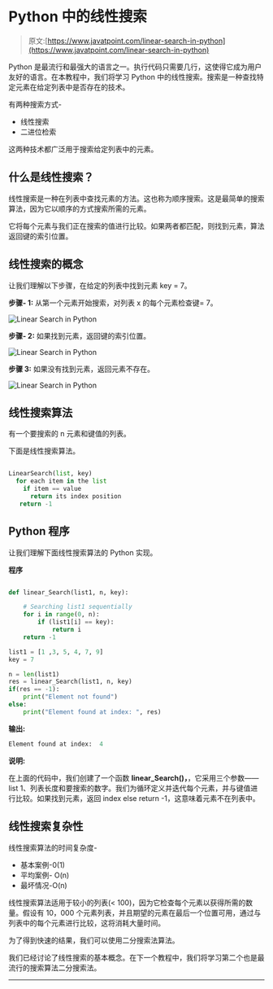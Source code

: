 # Python 中的线性搜索

> 原文:[https://www.javatpoint.com/linear-search-in-python](https://www.javatpoint.com/linear-search-in-python)

Python 是最流行和最强大的语言之一。执行代码只需要几行，这使得它成为用户友好的语言。在本教程中，我们将学习 Python 中的线性搜索。搜索是一种查找特定元素在给定列表中是否存在的技术。

有两种搜索方式-

*   线性搜索
*   二进位检索

这两种技术都广泛用于搜索给定列表中的元素。

## 什么是线性搜索？

线性搜索是一种在列表中查找元素的方法。这也称为顺序搜索。这是最简单的搜索算法，因为它以顺序的方式搜索所需的元素。

它将每个元素与我们正在搜索的值进行比较。如果两者都匹配，则找到元素，算法返回键的索引位置。

## 线性搜索的概念

让我们理解以下步骤，在给定的列表中找到元素 key = 7。

**步骤- 1:** 从第一个元素开始搜索，对列表 x 的每个元素检查键= 7。

![Linear Search in Python](img/9b84deb16792e2bea4fb12edb5e6f5f4.png)

**步骤- 2:** 如果找到元素，返回键的索引位置。

![Linear Search in Python](img/ccb7706f7cf80b60c7169229992221bf.png)

**步骤 3:** 如果没有找到元素，返回元素不存在。

![Linear Search in Python](img/8a1b6af2796cc510cd3edd6a1d9d6f5e.png)

## 线性搜索算法

有一个要搜索的 n 元素和键值的列表。

下面是线性搜索算法。

```py

LinearSearch(list, key)
  for each item in the list
    if item == value
      return its index position
   return -1

```

## Python 程序

让我们理解下面线性搜索算法的 Python 实现。

**程序**

```py

def linear_Search(list1, n, key):

    # Searching list1 sequentially
    for i in range(0, n):
        if (list1[i] == key):
            return i
    return -1

list1 = [1 ,3, 5, 4, 7, 9]
key = 7

n = len(list1)
res = linear_Search(list1, n, key)
if(res == -1):
    print("Element not found")
else:
    print("Element found at index: ", res)

```

**输出:**

```py
Element found at index:  4

```

**说明:**

在上面的代码中，我们创建了一个函数 **linear_Search()，**，它采用三个参数——list 1、列表长度和要搜索的数字。我们为循环定义并迭代每个元素，并与键值进行比较。如果找到元素，返回 index else return -1，这意味着元素不在列表中。

## 线性搜索复杂性

线性搜索算法的时间复杂度-

*   基本案例-0(1)
*   平均案例- O(n)
*   最坏情况-O(n)

线性搜索算法适用于较小的列表(< 100)，因为它检查每个元素以获得所需的数量。假设有 10，000 个元素列表，并且期望的元素在最后一个位置可用，通过与列表中的每个元素进行比较，这将消耗大量时间。

为了得到快速的结果，我们可以使用二分搜索法算法。

我们已经讨论了线性搜索的基本概念。在下一个教程中，我们将学习第二个也是最流行的搜索算法二分搜索法。

* * *